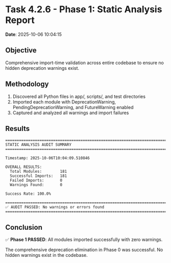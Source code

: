 # Task 4.2.6 - Phase 1: Static Analysis Report

**Date**: 2025-10-06 10:04:15

## Objective

Comprehensive import-time validation across entire codebase to ensure no hidden deprecation warnings exist.

## Methodology

1. Discovered all Python files in app/, scripts/, and test directories
2. Imported each module with DeprecationWarning, PendingDeprecationWarning, and FutureWarning enabled
3. Captured and analyzed all warnings and import failures

## Results

```
================================================================================
STATIC ANALYSIS AUDIT SUMMARY
================================================================================

Timestamp: 2025-10-06T10:04:09.510846

OVERALL RESULTS:
  Total Modules:        181
  Successful Imports:   181
  Failed Imports:       0
  Warnings Found:       0

Success Rate: 100.0%

================================================================================
✅ AUDIT PASSED: No warnings or errors found
================================================================================
```

## Conclusion

✅ **Phase 1 PASSED**: All modules imported successfully with zero warnings.

The comprehensive deprecation elimination in Phase 0 was successful. No hidden warnings exist in the codebase.
